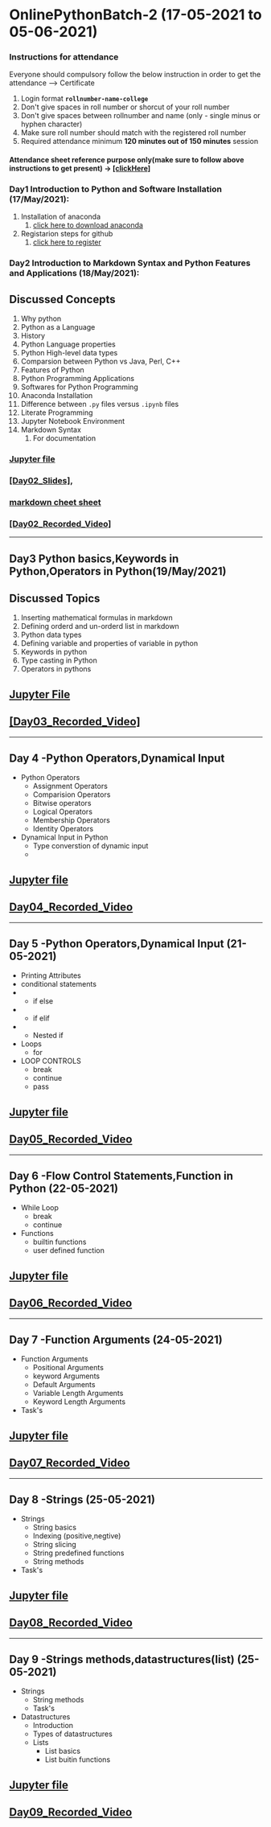 # OnlinePythonBatch-2 (17-05-2021 to 05-06-2021)
### Instructions for attendance

Everyone should compulsory follow the below instruction in order to get the attendance --> Certificate

1. Login format **`rollnumber-name-college`**
2. Don't give spaces in roll number or shorcut of your roll number
3. Don't give spaces between rollnumber and name (only - single minus or hyphen character)
4. Make sure roll number should match with the registered roll number
5. Required attendance minimum **120 minutes out of 150 minutes** session



#### Attendance sheet reference purpose only(make sure to follow above instructions to get present) → [[clickHere]](https://drive.google.com/file/d/1VA2bsxV3g6CioBtV0VvNuSPOk22CTWoq/view?usp=sharing)
### Day1 Introduction to Python and Software Installation (17/May/2021):
1. Installation of anaconda
    1. [click here to download anaconda](https://www.anaconda.com/products/individual/)
3. Registarion steps for github
    1. [click here to register](http://engineering.apssdc.in/)
### Day2 Introduction to Markdown Syntax and Python Features and Applications (18/May/2021): 
## Discussed Concepts

1. Why python 
1. Python as a Language 
1. History 
1. Python Language properties 
1. Python High-level data types 
1. Comparsion between Python vs Java, Perl, C++ 
1. Features of Python 
1. Python Programming Applications 
1. Softwares for Python Programming 
1. Anaconda Installation 
2. Difference between `.py` files versus `.ipynb` files
1. Literate Programming
3. Jupyter Notebook Environment
4.  Markdown Syntax
    1. For documentation
### [Jupyter file](https://github.com/AP-Skill-Development-Corporation/OnlinePythonBatch2_17thMayto5thJune/blob/main/Day2-18-05-2021(Python%20Basics)/markdown.ipynb)
### [[Day02_Slides]](https://github.com/AP-Skill-Development-Corporation/OnlinePythonBatch2_17thMayto5thJune/blob/main/Day2-18-05-2021(Python%20Basics)/Programming_Using_Python_Slides.pdf), 
### [markdown cheet sheet ](https://www.markdownguide.org/cheat-sheet/)
### [[Day02_Recorded_Video]](https://drive.google.com/drive/folders/1P4ZvRO1emPGWdFzbiFTly4CfZh-23hUC)
---------
## Day3 Python basics,Keywords in Python,Operators in Python(19/May/2021)
## Discussed Topics
1. Inserting mathematical formulas in markdown
2. Defining orderd and un-orderd list in markdown
3. Python data types
4. Defining variable and properties of variable in python
5. Keywords in python
6. Type casting in Python
7. Operators in pythons

## [Jupyter File](https://github.com/AP-Skill-Development-Corporation/OnlinePythonBatch2_17thMayto5thJune/blob/main/Day3-19-05-2021(python%20operartors)/python%20operators.ipynb)

## [[Day03_Recorded_Video]](https://drive.google.com/drive/folders/1UChuz1bZVKwzhDfBoafm3QvmMTfVSGXN?usp=sharing)
-------------
## Day 4 -Python Operators,Dynamical Input 
- Python Operators
    - Assignment Operators
    - Comparision Operators
    - Bitwise operators
    - Logical Operators
    - Membership Operators
    - Identity Operators
- Dynamical Input in Python
    - Type converstion of dynamic input
    - 
## [Jupyter file](https://github.com/AP-Skill-Development-Corporation/OnlinePythonBatch2_17thMayto5thJune/blob/main/Day4-20-05-2021(Python%20opearrors%2Cconditional%20statements)/Operators%2C%20Conditional%20Statements.ipynb)

## [Day04_Recorded_Video](https://drive.google.com/drive/u/0/mobile/folders/1JqRIw9lFbX2GaCP0V9MxyorWRUi91kZb/1ivkzlug8KDJKvepT8cfHdnjKmt8eHTpF?usp=sharing&sort=13&direction=a)
------------
## Day 5 -Python Operators,Dynamical Input (21-05-2021)
- Printing Attributes
- conditional statements
-   - if else
-   - if elif
-   - Nested if
- Loops
    - for
- LOOP CONTROLS
    - break
    - continue
    - pass
## [Jupyter file](https://github.com/AP-Skill-Development-Corporation/OnlinePythonBatch2_17thMayto5thJune/tree/main/Day5-21-05-2021(Conditions%2CLoops))

## [Day05_Recorded_Video](https://drive.google.com/drive/folders/19Bl3yCPzV5ZLhbejazgUXE8SFtqsTjtR?usp=sharing)
-------------------------------
## Day 6 -Flow Control Statements,Function in Python (22-05-2021)
- While Loop
    - break
    - continue
- Functions
    - builtin functions
    - user defined function
## [Jupyter file](https://github.com/AP-Skill-Development-Corporation/OnlinePythonBatch2_17thMayto5thJune/blob/main/Day6-22-05-2021(While%2CFunctions)/While%2CFunctions.ipynb) 
## [Day06_Recorded_Video](https://drive.google.com/file/d/1TcZUbJ5DafRzpZIRtdcTV0GsUdXcO76b/view?usp=sharing)
----------------------
## Day 7 -Function Arguments (24-05-2021)
- Function Arguments
    - Positional Arguments
    - keyword Arguments
    - Default Arguments
    - Variable Length Arguments
    - Keyword Length Arguments
- Task's
## [Jupyter file](https://github.com/AP-Skill-Development-Corporation/OnlinePythonBatch2_17thMayto5thJune/blob/main/day7-24-05-2021(Function%20arguments%2CStrings)/Function%20Arguments%20%2CTask.ipynb)

## [Day07_Recorded_Video](https://drive.google.com/file/d/1VA2bsxV3g6CioBtV0VvNuSPOk22CTWoq/view?usp=sharing)
----------------------
## Day 8 -Strings (25-05-2021)
- Strings
    - String basics
    - Indexing (positive,negtive)
    - String slicing
    - String predefined functions
    - String methods
- Task's
## [Jupyter file](https://github.com/AP-Skill-Development-Corporation/OnlinePythonBatch2_17thMayto5thJune/tree/main/Day8-25-05-2021%20(Strings))

## [Day08_Recorded_Video](https://drive.google.com/drive/folders/1JqRIw9lFbX2GaCP0V9MxyorWRUi91kZb?usp=sharing)
----------------------
## Day 9 -Strings methods,datastructures(list) (25-05-2021)
- Strings
    - String methods
    - Task's
- Datastructures
    - Introduction
    - Types of datastructures
    - Lists
         - List basics
         - List buitin functions
## [Jupyter file](https://github.com/AP-Skill-Development-Corporation/OnlinePythonBatch2_17thMayto5thJune/tree/main/Day9-26-05-2021(String%20methods%2CDatastructures-list))

## [Day09_Recorded_Video](https://drive.google.com/drive/folders/1JqRIw9lFbX2GaCP0V9MxyorWRUi91kZb?usp=sharing)

